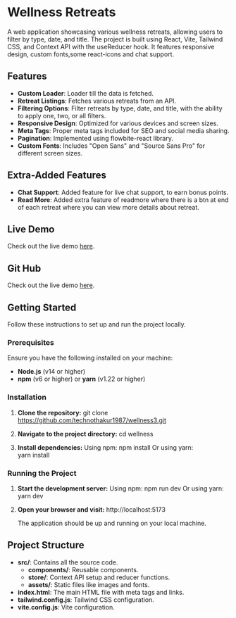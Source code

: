 
# Wellness Retreats
A web application showcasing various wellness retreats, allowing users to filter by type, date, and title. The project is built using React, Vite, Tailwind CSS, and Context API with the useReducer hook. It features responsive design, custom fonts,some react-icons and chat support.

## Features
- **Custom Loader**: Loader till the data is fetched.
- **Retreat Listings**: Fetches various retreats from an API.
- **Filtering Options**: Filter retreats by type, date, and title, with the ability to apply one, two, or all filters.
- **Responsive Design**: Optimized for various devices and screen sizes.
- **Meta Tags**: Proper meta tags included for SEO and social media sharing.
- **Pagination**: Implemented using flowbite-react library.
- **Custom Fonts**: Includes "Open Sans" and "Source Sans Pro" for different screen sizes.

## Extra-Added Features
- **Chat Support**: Added feature for live chat support,  to earn bonus points.
- **Read More**: Added extra feature of readmore where there is a btn at end of each retreat where you can view more details about retreat.


## Live Demo
Check out the live demo [here](https://wellnessretreat2024.netlify.app/).

## Git  Hub
Check out the live demo [here](https://github.com/technothakur1987/wellness3).



## Getting Started
Follow these instructions to set up and run the project locally.

### Prerequisites
Ensure you have the following installed on your machine:
- **Node.js** (v14 or higher)
- **npm** (v6 or higher) or **yarn** (v1.22 or higher)

### Installation
1. **Clone the repository:**
   git clone https://github.com/technothakur1987/wellness3.git
 
2. **Navigate to the project directory:** 
  cd wellness
 
3. **Install dependencies:**
   Using npm:
   npm install
   Or
   using yarn:  
   yarn install
   
### Running the Project
1. **Start the development server:**
   Using npm:
   npm run dev
   Or using yarn:
   yarn dev

2. **Open your browser and visit:**
   http://localhost:5173
  

   The application should be up and running on your local machine.

## Project Structure

- **src/**: Contains all the source code.
  - **components/**: Reusable components.
   - **store/**: Context API setup and reducer functions.
  - **assets/**: Static files like images and fonts.
- **index.html**: The main HTML file with meta tags and links.
- **tailwind.config.js**: Tailwind CSS configuration.
- **vite.config.js**: Vite configuration.

